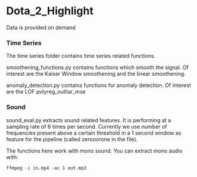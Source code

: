 # Dota_2_Highlight

Data is provided on demand

### Time Series

The time series folder contains time series related functions. 

smoothening_functions.py contains functions which smooth the signal. Of interest are the Kaiser Window smoothening and the linear smoothening.

anomaly_detection.py contains functions for anomaly detection. Of interest are the LOF polyreg_outliar_mse


### Sound

sound_eval.py extracts sound related features. It is performing at a sampling rate of 6 times per second. Currently we use number of frequencies present above a certain threshold in a 1 second window as feature for the pipeline (called zerooorone in the file).

The functions here work with mono sound. You can extract mono audio with:
```
ffmpeg -i in.mp4 -ac 1 out.mp3
```
